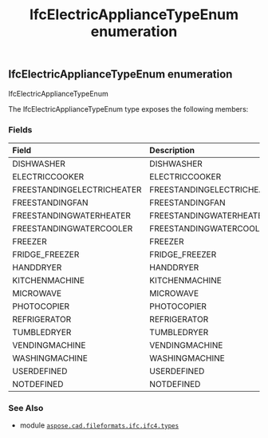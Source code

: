 ﻿---
title: IfcElectricApplianceTypeEnum enumeration
second_title: Aspose.CAD for Python via .NET API References
description: 
type: docs
weight: 2610
url: /aspose.cad.fileformats.ifc.ifc4.types/ifcelectricappliancetypeenum/
is_root: false
---

## IfcElectricApplianceTypeEnum enumeration

IfcElectricApplianceTypeEnum



The IfcElectricApplianceTypeEnum type exposes the following members:

### Fields
| Field | Description |
| :- | :- |
| DISHWASHER | DISHWASHER |
| ELECTRICCOOKER | ELECTRICCOOKER |
| FREESTANDINGELECTRICHEATER | FREESTANDINGELECTRICHEATER |
| FREESTANDINGFAN | FREESTANDINGFAN |
| FREESTANDINGWATERHEATER | FREESTANDINGWATERHEATER |
| FREESTANDINGWATERCOOLER | FREESTANDINGWATERCOOLER |
| FREEZER | FREEZER |
| FRIDGE_FREEZER | FRIDGE_FREEZER |
| HANDDRYER | HANDDRYER |
| KITCHENMACHINE | KITCHENMACHINE |
| MICROWAVE | MICROWAVE |
| PHOTOCOPIER | PHOTOCOPIER |
| REFRIGERATOR | REFRIGERATOR |
| TUMBLEDRYER | TUMBLEDRYER |
| VENDINGMACHINE | VENDINGMACHINE |
| WASHINGMACHINE | WASHINGMACHINE |
| USERDEFINED | USERDEFINED |
| NOTDEFINED | NOTDEFINED |



### See Also
* module [`aspose.cad.fileformats.ifc.ifc4.types`](..)
